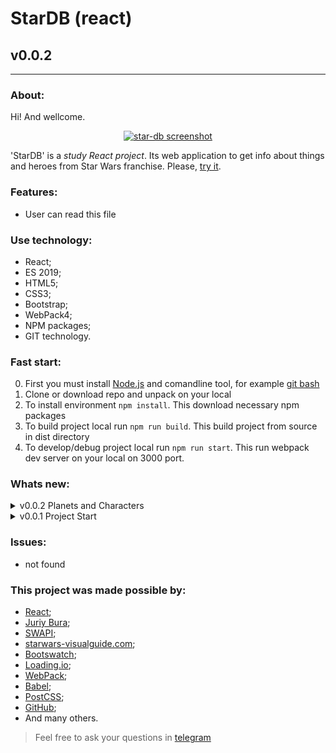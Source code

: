 # StarDB (react)
## v0.0.2
---
  
### About:

Hi! And wellcome. 

<div align="center">

[![star-db screenshot](https:// "github.io/star-db")](https://frontandrew.github.io/star-db/)

</div>

'StarDB' is a _study React project_. Its web application to get info about things and heroes from Star Wars franchise. Please, [try it](https://frontandrew.github.io/star-db/).

### Features:

- User can read this file

### Use technology:

- React;
- ES 2019;
- HTML5;
- CSS3;
- Bootstrap;
- WebPack4;
- NPM paсkages;
- GIT technology.

### Fast start:

0. First you must install [Node.js](https://nodejs.org/en/) and comandline tool, for example [git bash](https://git-scm.com/downloads)
1. Clone or download repo and unpack on your local
2. To install environment `npm install`. This download necessary npm packages
3. To build project local run `npm run build`. This build project from source in dist directory
4. To develop/debug project local run `npm run start`. This run webpack dev server on your local on 3000 port.

### Whats new:

<details>
    <summary>v0.0.2 Planets and Characters</summary>
    <li>Added block what show planets. Another planet every 10 seconds.</li>
    <li>Added list of characters. Click on character name will open his details.</li>
    <li>Character details now shows in new block.</li>
    <li>App get all Star Wars data from swapi.dev.</li>
    <li>Update readme</li>
</details>

<details>
    <summary>v0.0.1 Project Start</summary>
    <li>Added README file</li>
    <li>Added license</li>
    <li>Set up enviroment</li>
</details>

### Issues:

- not found

### This project was made possible by:

* [React](https://reactjs.org);
* [Juriy Bura](https://github.com/Juriy);
* [SWAPI](https://swapi.dev);
* [starwars-visualguide.com](https://starwars-visualguide.com);
* [Bootswatch](https://bootswatch.com);
* [Loading.io](https://loading.io);
* [WebPack](https://webpack.js.org);
* [Babel](https://babeljs.io);
* [PostCSS](https://vk.com/postcss);
* [GitHub](http://github.com);
* And many others.

> Feel free to ask your questions in [telegram](https://t.me/frontandrew)